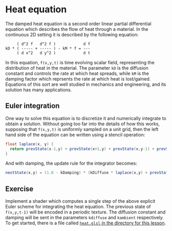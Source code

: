# Heat equation

The damped heat equation is a second order linear partial differential equation which describes the flow of heat through a material. In the continuous 2D setting it is described by the following equation:

```
     ( d^2 f   d^2 f )            d f
kD * ( ----- + ----- ) - kM * f = ---
     ( d x^2   d y^2 )            d t
```

In this equation, `f(x,y,t)` is time evolving scalar field, representing the distribution of heat in the material. The parameter `kD` is the diffusion constant and controls the rate at which heat spreads, while `kM` is the damping factor which reprsents the rate at which heat is lost/gained. Equations of this sort are well studied in mechanics and engineering, and its solution has many applications.

## Euler integration

One way to solve this equation is to discretize it and numerically integrate to obtain a solution. Without going too far into the details of how this works, supposing that `f(x,y,t)` is uniformly sampled on a unit grid, then the left hand side of the equation can be written using a stencil operation:

```glsl
float laplace(x, y) {
  return prevState(x-1,y) + prevState(x+1,y) + prevState(x,y-1) + prevState(x,y+1) - 4.0 * prevState(x,y);
}
```

And with damping, the update rule for the integrator becomes:

```glsl
nextState(x,y) = (1.0 - kDamping) * (kDiffuse * laplace(x,y) + prevState(x,y))
```

## Exercise

Implement a shader which computes a single step of the above explicit Euler scheme for integrating the heat equation. The previous state of `f(x,y,t-1)` will be encoded in a periodic texture. The diffusion constant and damping will be sent in the parameters `kdiffuse` and `kambient` respectively.  To get started, there is a file called <a href="/open/heat" target="_blank">`heat.glsl` in the directory for this lesson</a>.
